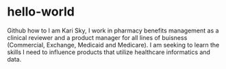 # hello-world
Github how to
I am Kari Sky, I work in pharmacy benefits management as a clinical reviewer and a product manager for all lines of buisness (Commercial, Exchange, Medicaid and Medicare).  I am seeking to learn the skills I need to influence products that utilize healthcare informatics and data.
